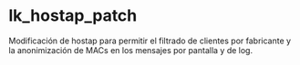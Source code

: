 # lk_hostap_patch
Modificación de hostap para permitir el filtrado de clientes por fabricante y la anonimización de MACs en los mensajes por pantalla y de log.
